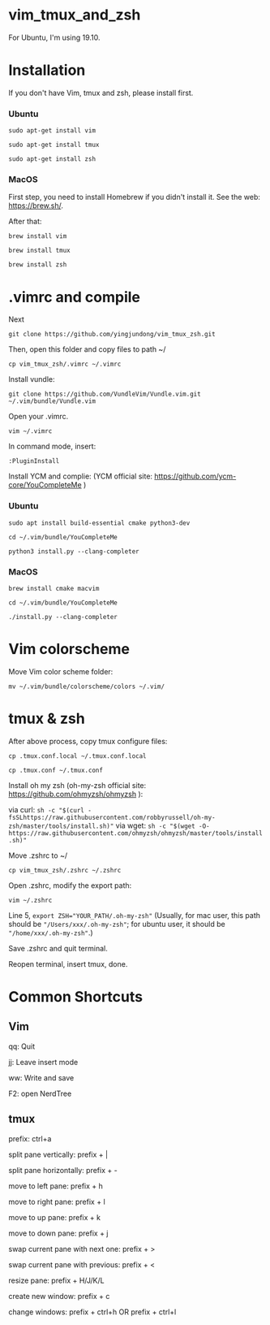 # vim_tmux_and_zsh
For Ubuntu, I'm using 19.10.

# Installation

If you don't have Vim, tmux and zsh, please install first.

### Ubuntu
`sudo apt-get install vim`

`sudo apt-get install tmux`

`sudo apt-get install zsh`

### MacOS

First step, you need to install Homebrew if you didn't install it. See the web: https://brew.sh/.

After that:

`brew install vim`

`brew install tmux`

`brew install zsh`

# .vimrc and compile

Next

`git clone https://github.com/yingjundong/vim_tmux_zsh.git`

Then, open this folder and copy files to path ~/

`cp vim_tmux_zsh/.vimrc ~/.vimrc`

Install vundle:

`git clone https://github.com/VundleVim/Vundle.vim.git ~/.vim/bundle/Vundle.vim`

Open your .vimrc.

`vim ~/.vimrc`

In command mode, insert:

`:PluginInstall`

Install YCM and complie: (YCM official site: https://github.com/ycm-core/YouCompleteMe )

### Ubuntu

`sudo apt install build-essential cmake python3-dev`

`cd ~/.vim/bundle/YouCompleteMe`

`python3 install.py --clang-completer`

### MacOS

`brew install cmake macvim`

`cd ~/.vim/bundle/YouCompleteMe`

`./install.py --clang-completer`

# Vim colorscheme

Move Vim color scheme folder:

`mv ~/.vim/bundle/colorscheme/colors ~/.vim/`

# tmux & zsh

After above process, copy tmux configure files:

`cp .tmux.conf.local ~/.tmux.conf.local`

`cp .tmux.conf ~/.tmux.conf`

Install oh my zsh (oh-my-zsh official site: https://github.com/ohmyzsh/ohmyzsh ):

via curl: `sh -c "$(curl -fsSLhttps://raw.githubusercontent.com/robbyrussell/oh-my-zsh/master/tools/install.sh)"`
via wget: `sh -c "$(wget -O- https://raw.githubusercontent.com/ohmyzsh/ohmyzsh/master/tools/install.sh)"`

Move .zshrc to ~/

`cp vim_tmux_zsh/.zshrc ~/.zshrc`

Open .zshrc, modify the export path:

`vim ~/.zshrc`

Line 5, `export ZSH="YOUR_PATH/.oh-my-zsh"` (Usually, for mac user, this path should be `"/Users/xxx/.oh-my-zsh"`; for ubuntu user, it should be `"/home/xxx/.oh-my-zsh"`.)

Save .zshrc and quit terminal.

Reopen terminal, insert tmux, done.

# Common Shortcuts

## Vim
qq: Quit

jj: Leave insert mode

ww: Write and save

F2: open NerdTree

## tmux

prefix: ctrl+a 

split pane vertically: prefix + |

split pane horizontally: prefix + -

move to left pane: prefix + h

move to right pane: prefix + l

move to up pane: prefix + k

move to down pane: prefix + j

swap current pane with next one: prefix + >

swap current pane with previous: prefix + <

resize pane: prefix + H/J/K/L

create new window: prefix + c

change windows: prefix + ctrl+h  OR prefix + ctrl+l
